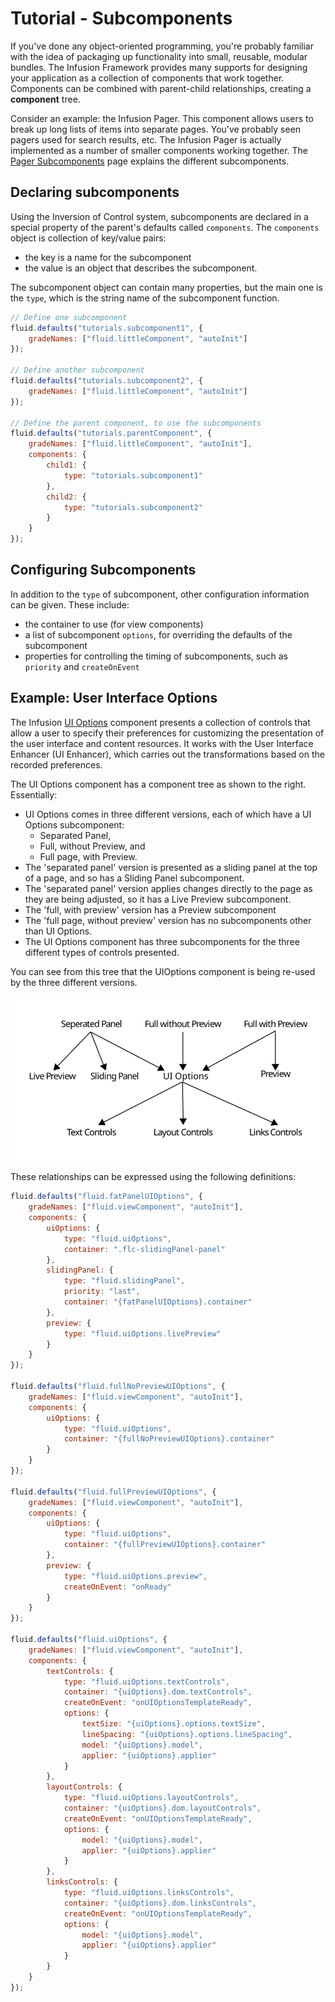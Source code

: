 # Tutorial - Subcomponents #

If you've done any object-oriented programming, you're probably familiar with the idea of packaging up functionality into small, reusable, modular bundles. The Infusion Framework provides many supports for designing your application as a collection of components that work together. Components can be combined with parent-child relationships, creating a **component** tree.

Consider an example: the Infusion Pager. This component allows users to break up long lists of items into separate pages. You've probably seen pagers used for search results, etc. The Infusion Pager is actually implemented as a number of smaller components working together. The [Pager Subcomponents](PagerSubcomponents.md) page explains the different subcomponents.

## Declaring subcomponents ##

Using the Inversion of Control system, subcomponents are declared in a special property of the parent's defaults called `components`. The `components` object is collection of key/value pairs:

* the key is a name for the subcomponent
* the value is an object that describes the subcomponent.

The subcomponent object can contain many properties, but the main one is the `type`, which is the string name of the subcomponent function.

```javascript
// Define one subcomponent
fluid.defaults("tutorials.subcomponent1", {
    gradeNames: ["fluid.littleComponent", "autoInit"]
});

// Define another subcomponent
fluid.defaults("tutorials.subcomponent2", {
    gradeNames: ["fluid.littleComponent", "autoInit"]
});

// Define the parent component, to use the subcomponents
fluid.defaults("tutorials.parentComponent", {
    gradeNames: ["fluid.littleComponent", "autoInit"],
    components: {
        child1: {
            type: "tutorials.subcomponent1"
        },
        child2: {
            type: "tutorials.subcomponent2"
        }
    }
});
```

## Configuring Subcomponents ##

In addition to the `type` of subcomponent, other configuration information can be given. These include:

* the container to use (for view components)
* a list of subcomponent `options`, for overriding the defaults of the subcomponent
* properties for controlling the timing of subcomponents, such as `priority` and `createOnEvent`

## Example: User Interface Options ##

The Infusion [UI Options](UserInterfaceOptions.md) component presents a collection of controls that allow a user to specify their preferences for customizing the presentation of the user interface and content resources. It works with the User Interface Enhancer (UI Enhancer), which carries out the transformations based on the recorded preferences.

The UI Options component has a component tree as shown to the right. Essentially:

* UI Options comes in three different versions, each of which have a UI Options subcomponent:
    * Separated Panel,
    * Full, without Preview, and
    * Full page, with Preview.
* The 'separated panel' version is presented as a sliding panel at the top of a page, and so has a Sliding Panel subcomponent.
* The 'separated panel' version applies changes directly to the page as they are being adjusted, so it has a Live Preview subcomponent.
* The 'full, with preview' version has a Preview subcomponent
* The 'full page, without preview' version has no subcomponents other than UI Options.
* The UI Options component has three subcomponents for the three different types of controls presented.

You can see from this tree that the UIOptions component is being re-used by the three different versions.

![Diagram showing UI Option's component tree](images/uiOptions-component-tree.svg)

These relationships can be expressed using the following definitions:

```javascript
fluid.defaults("fluid.fatPanelUIOptions", {
    gradeNames: ["fluid.viewComponent", "autoInit"],
    components: {
        uiOptions: {
            type: "fluid.uiOptions",
            container: ".flc-slidingPanel-panel"
        },
        slidingPanel: {
            type: "fluid.slidingPanel",
            priority: "last",
            container: "{fatPanelUIOptions}.container"
        },
        preview: {
            type: "fluid.uiOptions.livePreview"
        }
    }
});

fluid.defaults("fluid.fullNoPreviewUIOptions", {
    gradeNames: ["fluid.viewComponent", "autoInit"],
    components: {
        uiOptions: {
            type: "fluid.uiOptions",
            container: "{fullNoPreviewUIOptions}.container"
        }
    }
});

fluid.defaults("fluid.fullPreviewUIOptions", {
    gradeNames: ["fluid.viewComponent", "autoInit"],
    components: {
        uiOptions: {
            type: "fluid.uiOptions",
            container: "{fullPreviewUIOptions}.container"
        },
        preview: {
            type: "fluid.uiOptions.preview",
            createOnEvent: "onReady"
        }
    }
});

fluid.defaults("fluid.uiOptions", {
    gradeNames: ["fluid.viewComponent", "autoInit"],
    components: {
        textControls: {
            type: "fluid.uiOptions.textControls",
            container: "{uiOptions}.dom.textControls",
            createOnEvent: "onUIOptionsTemplateReady",
            options: {
                textSize: "{uiOptions}.options.textSize",
                lineSpacing: "{uiOptions}.options.lineSpacing",
                model: "{uiOptions}.model",
                applier: "{uiOptions}.applier"
            }
        },
        layoutControls: {
            type: "fluid.uiOptions.layoutControls",
            container: "{uiOptions}.dom.layoutControls",
            createOnEvent: "onUIOptionsTemplateReady",
            options: {
                model: "{uiOptions}.model",
                applier: "{uiOptions}.applier"
            }
        },
        linksControls: {
            type: "fluid.uiOptions.linksControls",
            container: "{uiOptions}.dom.linksControls",
            createOnEvent: "onUIOptionsTemplateReady",
            options: {
                model: "{uiOptions}.model",
                applier: "{uiOptions}.applier"
            }
        }
    }
});
```
